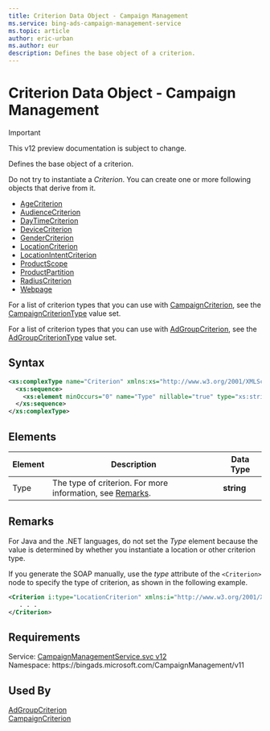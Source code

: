```yaml
---
title: Criterion Data Object - Campaign Management
ms.service: bing-ads-campaign-management-service
ms.topic: article
author: eric-urban
ms.author: eur
description: Defines the base object of a criterion.
---
```

# Criterion Data Object - Campaign Management

> [!IMPORTANT]
> This v12 preview documentation is subject to change.

Defines the base object of a criterion.

Do not try to instantiate a *Criterion*. You can create one or more following objects that derive from it.
-  [AgeCriterion](../campaign-management-service/agecriterion.md)  
-  [AudienceCriterion](../campaign-management-service/audiencecriterion.md)  
-  [DayTimeCriterion](../campaign-management-service/daytimecriterion.md)  
-  [DeviceCriterion](../campaign-management-service/devicecriterion.md)  
-  [GenderCriterion](../campaign-management-service/gendercriterion.md)  
-  [LocationCriterion](../campaign-management-service/locationcriterion.md)  
-  [LocationIntentCriterion](../campaign-management-service/locationintentcriterion.md)  
-  [ProductScope](../campaign-management-service/productscope.md)  
-  [ProductPartition](../campaign-management-service/productpartition.md)  
-  [RadiusCriterion](../campaign-management-service/radiuscriterion.md)  
-  [Webpage](../campaign-management-service/webpage.md)  

For a list of criterion types that you can use with [CampaignCriterion](../campaign-management-service/campaigncriterion.md), see the [CampaignCriterionType](../campaign-management-service/campaigncriteriontype.md) value set.

For a list of criterion types that you can use with [AdGroupCriterion](../campaign-management-service/adgroupcriterion.md), see the [AdGroupCriterionType](../campaign-management-service/adgroupcriteriontype.md) value set.

## Syntax
```xml
<xs:complexType name="Criterion" xmlns:xs="http://www.w3.org/2001/XMLSchema">
  <xs:sequence>
    <xs:element minOccurs="0" name="Type" nillable="true" type="xs:string" />
  </xs:sequence>
</xs:complexType>
```

## <a name="elements"></a>Elements

|Element|Description|Data Type|
|-----------|---------------|-------------|
|<a name="type"></a>Type|The type of criterion. For more information, see [Remarks](#remarks).|**string**|

## <a name="remarks"></a>Remarks
For Java and the .NET languages, do not set the *Type* element because the value is determined by whether you instantiate a location or other criterion type.

If you generate the SOAP manually, use the *type* attribute of the `<Criterion>` node to specify the type of criterion, as shown in the following example.

```xml
<Criterion i:type="LocationCriterion" xmlns:i="http://www.w3.org/2001/XMLSchema-instance">
   . . .
</Criterion>
```

## Requirements
Service: [CampaignManagementService.svc v12](https://campaign.api.bingads.microsoft.com/Api/Advertiser/CampaignManagement/v11/CampaignManagementService.svc)  
Namespace: https\://bingads.microsoft.com/CampaignManagement/v11  

## Used By
[AdGroupCriterion](adgroupcriterion.md)  
[CampaignCriterion](campaigncriterion.md)  
